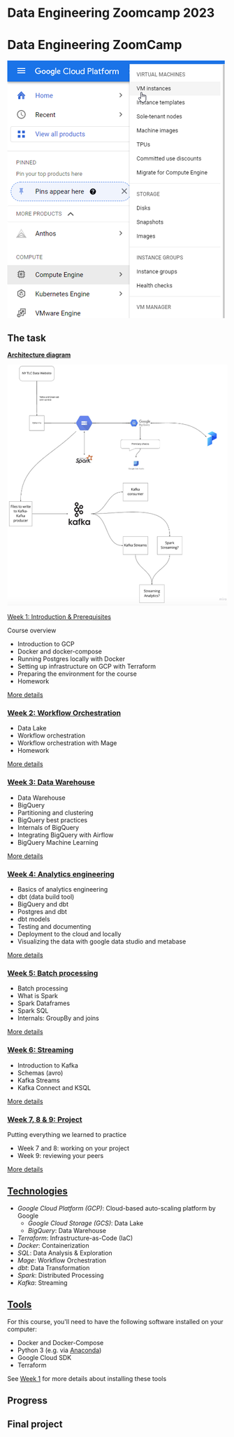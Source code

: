 # Data Engineering Zoomcamp 2023

# Data Engineering ZoomCamp

![Untitled](images/Untitled.png)

## The task

**[Architecture diagram](https://github.com/DataTalksClub/data-engineering-zoomcamp#architecture-diagram)**

![arch_2.png](images/arch_2.png)

[Week 1: Introduction & Prerequisites](https://www.notion.so/Week-1-Introduction-Prerequisites-b073b640f548421392ec8ae267ccad09?pvs=21)

Course overview

- Introduction to GCP
- Docker and docker-compose
- Running Postgres locally with Docker
- Setting up infrastructure on GCP with Terraform
- Preparing the environment for the course
- Homework

[More details](https://github.com/DataTalksClub/data-engineering-zoomcamp/blob/main/week_1_basics_n_setup)

### [Week 2: Workflow Orchestration](https://github.com/DataTalksClub/data-engineering-zoomcamp/blob/main/week_2_workflow_orchestration)

- Data Lake
- Workflow orchestration
- Workflow orchestration with Mage
- Homework

[More details](https://github.com/DataTalksClub/data-engineering-zoomcamp/blob/main/week_2_workflow_orchestration)

### [Week 3: Data Warehouse](https://github.com/DataTalksClub/data-engineering-zoomcamp/blob/main/week_3_data_warehouse)

- Data Warehouse
- BigQuery
- Partitioning and clustering
- BigQuery best practices
- Internals of BigQuery
- Integrating BigQuery with Airflow
- BigQuery Machine Learning

[More details](https://github.com/DataTalksClub/data-engineering-zoomcamp/blob/main/week_3_data_warehouse)

### [Week 4: Analytics engineering](https://github.com/DataTalksClub/data-engineering-zoomcamp/blob/main/week_4_analytics_engineering)

- Basics of analytics engineering
- dbt (data build tool)
- BigQuery and dbt
- Postgres and dbt
- dbt models
- Testing and documenting
- Deployment to the cloud and locally
- Visualizing the data with google data studio and metabase

[More details](https://github.com/DataTalksClub/data-engineering-zoomcamp/blob/main/week_4_analytics_engineering)

### [Week 5: Batch processing](https://github.com/DataTalksClub/data-engineering-zoomcamp/blob/main/week_5_batch_processing)

- Batch processing
- What is Spark
- Spark Dataframes
- Spark SQL
- Internals: GroupBy and joins

[More details](https://github.com/DataTalksClub/data-engineering-zoomcamp/blob/main/week_5_batch_processing)

### [Week 6: Streaming](https://github.com/DataTalksClub/data-engineering-zoomcamp/blob/main/week_6_stream_processing)

- Introduction to Kafka
- Schemas (avro)
- Kafka Streams
- Kafka Connect and KSQL

[More details](https://github.com/DataTalksClub/data-engineering-zoomcamp/blob/main/week_6_stream_processing)

### [Week 7, 8 & 9: Project](https://github.com/DataTalksClub/data-engineering-zoomcamp/blob/main/week_7_project)

Putting everything we learned to practice

- Week 7 and 8: working on your project
- Week 9: reviewing your peers

[More details](https://github.com/DataTalksClub/data-engineering-zoomcamp/blob/main/week_7_project)

## **[Technologies](https://github.com/DataTalksClub/data-engineering-zoomcamp#technologies)**

- *Google Cloud Platform (GCP)*: Cloud-based auto-scaling platform by Google
    - *Google Cloud Storage (GCS)*: Data Lake
    - *BigQuery*: Data Warehouse
- *Terraform*: Infrastructure-as-Code (IaC)
- *Docker*: Containerization
- *SQL*: Data Analysis & Exploration
- *Mage*: Workflow Orchestration
- *dbt*: Data Transformation
- *Spark*: Distributed Processing
- *Kafka*: Streaming

## [Tools](https://github.com/DataTalksClub/data-engineering-zoomcamp#tools)

For this course, you'll need to have the following software installed on your computer:

- Docker and Docker-Compose
- Python 3 (e.g. via [Anaconda](https://www.anaconda.com/products/individual))
- Google Cloud SDK
- Terraform

See [Week 1](https://github.com/DataTalksClub/data-engineering-zoomcamp/blob/main/week_1_basics_n_setup) for more details about installing these tools

## Progress

## Final project